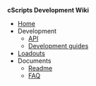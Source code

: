 **cScripts Development Wiki**
* [Home](https://github.com/7Cav/cScripts/wiki)
* Development 
   * [API]()
   * [Development guides](Guides)
* [Loadouts]()
* Documents
  * [Readme](https://github.com/7Cav/cScripts/blob/master/README.md)
  * [FAQ](FAQ)
